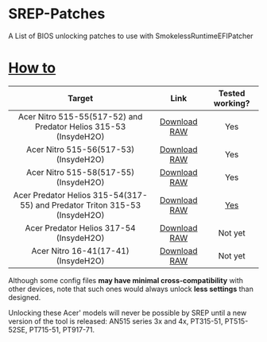 # SREP-Patches
A List of BIOS unlocking patches to use with SmokelessRuntimeEFIPatcher


# [How to](https://github.com/SmokelessCPUv2/SmokelessRuntimeEFIPatcher#how-to-use-it)
| Target | Link | Tested working? |
|:-:|:-:|:-:|
| Acer Nitro 515-55(517-52) and Predator Helios 315-53  (InsydeH2O) | [Download RAW](Configs/AN515-55(517-52)&PH315-53_Insyde_BiosUnlock.cfg) | Yes |
| Acer Nitro 515-56(517-53)  (InsydeH2O) | [Download RAW](Configs/AN515-56(517-53)_Insyde_BiosUnlock.cfg) | Yes |
| Acer Nitro 515-58(517-55)  (InsydeH2O) | [Download RAW](Configs/AN515-58(517-55)_Insyde_BiosUnlock.cfg) | Yes |
| Acer Predator Helios 315-54(317-55) and Predator Triton 315-53  (InsydeH2O) | [Download RAW](Configs/PH315-54(317-55)&PT315-53_Insyde_BiosUnlock.cfg) | [Yes](https://winraid.level1techs.com/t/acer-ph315-54-jr-bios-update-and-vbios-extract/95997/7) |
| Acer Predator Helios 317-54  (InsydeH2O) | [Download RAW](Configs/PH317-54_Insyde_BiosUnlock.cfg) | Not yet |
| Acer Nitro 16-41(17-41)  (InsydeH2O) | [Download RAW](Configs/AN16-41(17-41)_Insyde_BiosUnlock.cfg) | Not yet |

Although some config files **may have minimal cross-compatibility** with other devices, note that such ones would always unlock **less settings** than designed.

Unlocking these Acer' models will never be possible by SREP until a new version of the tool is released: AN515 series 3x and 4x, PT315-51, PT515-52SE, PT715-51, PT917-71.
